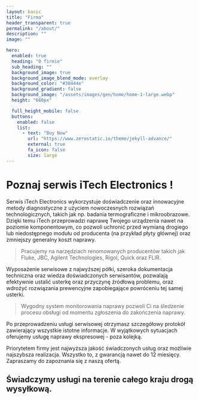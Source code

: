 ```yaml
---
layout: basic
title: "Firma"
header_transparent: true
permalink: "/about/"
description: ""
image: ""

hero:
  enabled: true
  heading: "O firmie"
  sub_heading: ""
  background_image: true
  background_image_blend_mode: overlay
  background_color: "#38444e"
  background_gradient: false
  background_image: "/assets/images/gen/home/home-1-large.webp"
  height: "660px"

  full_height_mobile: false
  buttons:
    enabled: false
    list:
      - text: "Buy Now"
        url: "https://www.zerostatic.io/theme/jekyll-advance/"
        external: true
        fa_icon: false
        size: large
---
```


# Poznaj serwis iTech Electronics !
Serwis iTech Electronics wykorzystuje doświadczenie oraz innowacyjne metody diagnostyczne z użyciem nowoczesnych rozwiązań technologicznych, takich jak np. badania termograficzne i mikroobrazowe. Dzięki temu iTech przeprowadzi naprawę Twojego urządzenia nawet na poziomie komponentowym, co pozwoli uchronić przed wymianą drogiego lub niedostępnego modułu od producenta (na przykład płyty głównej) oraz zmniejszy generalny koszt naprawy.

>Pracujemy na narzędziach renomowanych producentów takich jak Fluke, JBC, Agilent Technologies, Rigol, Quick oraz FLIR.

Wyposażenie serwisowe z najwyższej półki, szeroka dokumentacja techniczna oraz wiedza doświadczonych serwisantów, pozwalają efektywnie ustalić usterkę oraz przyczynę źródłową problemu, oraz wdrożyć rozwiązania prewencyjne zapobiegające powróceniu tej samej usterki.

>Wygodny system monitorowania naprawy pozwoli Ci na śledzenie procesu obsługi od momentu zgłoszenia do zakończenia naprawy.

Po przeprowadzeniu usługi serwisowej otrzymasz szczegółowy protokół zawierający wszystkie istotne informacje. W wyjątkowych sytuacjach oferujemy usługę naprawy ekspresowej - poza kolejką.

Priorytetem firmy jest najwyższa jakość świadczonych usług oraz możliwie najszybsza realizacja. Wszystko to, z gwarancją nawet do 12 miesięcy. Zapraszamy do zapoznania się z naszą ofertą.

## Świadczymy usługi na terenie całego kraju drogą wysyłkową.